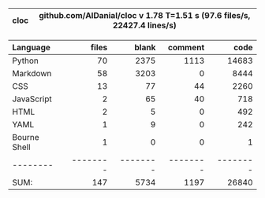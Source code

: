 cloc|github.com/AlDanial/cloc v 1.78  T=1.51 s (97.6 files/s, 22427.4 lines/s)
--- | ---

Language|files|blank|comment|code
:-------|-------:|-------:|-------:|-------:
Python|70|2375|1113|14683
Markdown|58|3203|0|8444
CSS|13|77|44|2260
JavaScript|2|65|40|718
HTML|2|5|0|492
YAML|1|9|0|242
Bourne Shell|1|0|0|1
--------|--------|--------|--------|--------
SUM:|147|5734|1197|26840
